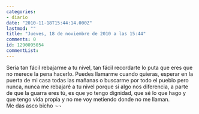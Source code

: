 ```yaml
---
categories:
- diario
date: "2010-11-18T15:44:14.000Z"
lastmod: ""
title: "Jueves, 18 de noviembre de 2010 a las 15:44"
comments: 0
id: 1290095054
commentList:
---
```


Sería tan fácil rebajarme a tu nivel, tan fácil recordarte lo puta que eres que no merece la pena hacerlo. Puedes llamarme cuando quieras, esperar en la puerta de mi casa todas las mañanas o buscarme por todo el pueblo pero nunca, nunca me rebajaré a tu nivel porque si algo nos diferencia, a parte de que la guarra eres tú, es que yo tengo dignidad, que sé lo que hago y que tengo vida propia y no me voy metiendo donde no me llaman.   
Me das asco bicho ¬¬